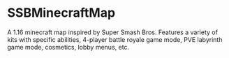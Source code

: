 # SSBMinecraftMap
A 1.16 minecraft map inspired by Super Smash Bros. Features a variety of kits with specific abilities, 4-player battle royale game mode, PVE labyrinth game mode, cosmetics, lobby menus, etc.
